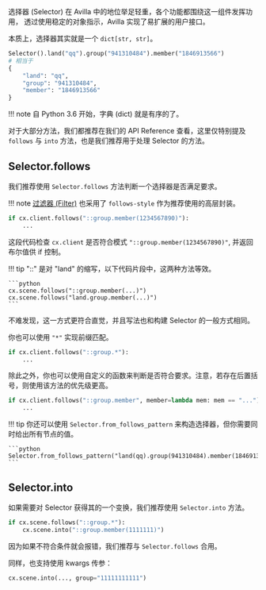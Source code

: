 选择器 (Selector) 在 Avilla 中的地位举足轻重，各个功能都围绕这一组件发挥功用，
透过使用稳定的对象指示，Avilla 实现了易扩展的用户接口。

本质上，选择器其实就是一个 `dict[str, str]`。

```python
Selector().land("qq").group("941310484").member("1846913566")
# 相当于
{
    "land": "qq",
    "group": "941310484",
    "member": "1846913566"
}
```

!!! note
    自 Python 3.6 开始，字典 (dict) 就是有序的了。

对于大部分方法，我们都推荐在我们的 API Reference 查看，这里仅特别提及 `follows` 与 `into` 方法，也是我们推荐用于处理 Selector 的方法。

## Selector.follows

我们推荐使用 `Selector.follows` 方法判断一个选择器是否满足要求。

!!! note
    [过滤器 (Filter)](/avilla/basic/filter) 也采用了 `follows-style` 作为推荐使用的高层封装。

```python
if cx.client.follows("::group.member(1234567890)"):
    ...
```

这段代码检查 `cx.client` 是否符合模式 `"::group.member(1234567890)"`, 并返回布尔值供 if 控制。

!!! tip
    "::" 是对 "land" 的缩写，以下代码片段中，这两种方法等效。

    ```python
    cx.scene.follows("::group.member(...)")
    cx.scene.follows("land.group.member(...)")
    ```

不难发现，这一方式更符合直觉，并且写法也和构建 Selector 的一般方式相同。

你也可以使用 `"*"` 实现前缀匹配。

```python
if cx.client.follows("::group.*"):
    ...
```

除此之外，你也可以使用自定义的函数来判断是否符合要求。注意，若存在后置括号，则使用该方法的优先级更高。

```python
if cx.client.follows("::group.member", member=lambda mem: mem == "..."):
    ...
```

!!! tip
    你还可以使用 `Selector.from_follows_pattern` 来构造选择器，但你需要同时给出所有节点的值。

    ```python
    Selector.from_follows_pattern("land(qq).group(941310484).member(1846913566)")
    ```

## Selector.into

如果需要对 Selector 获得其的一个变换，我们推荐使用 `Selector.into` 方法。

```python
if cx.scene.follows("::group.*"):
    cx.scene.into("::group.member(1111111)")
```

因为如果不符合条件就会报错，我们推荐与 `Selector.follows` 合用。

同样，也支持使用 kwargs 传参：

```python
cx.scene.into(..., group="11111111111")
```
